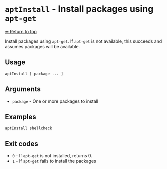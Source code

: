 
# `aptInstall` - Install packages using `apt-get`

[⬅ Return to top](index.md)

Install packages using `apt-get`. If `apt-get` is not available, this succeeds
and assumes packages will be available.

## Usage

    aptInstall [ package ... ]

## Arguments

- `package` - One or more packages to install

## Examples

    aptInstall shellcheck

## Exit codes

- `0` - If `apt-get` is not installed, returns 0.
- `1` - If `apt-get` fails to install the packages
